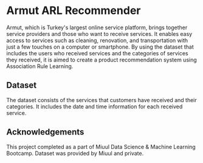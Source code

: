 # Armut ARL Recommender
Armut, which is Turkey's largest online service platform, brings together service providers and those who want to receive services. It enables easy access to services such as cleaning, renovation, and transportation with just a few touches on a computer or smartphone. By using the dataset that includes the users who received services and the categories of services they received, it is aimed to create a product recommendation system using Association Rule Learning.

## Dataset
The dataset consists of the services that customers have received and their categories. It includes the date and time information for each received service.

## Acknowledgements
This project completed as a part of Miuul Data Science & Machine Learning Bootcamp. Dataset was provided by Miuul and private.
